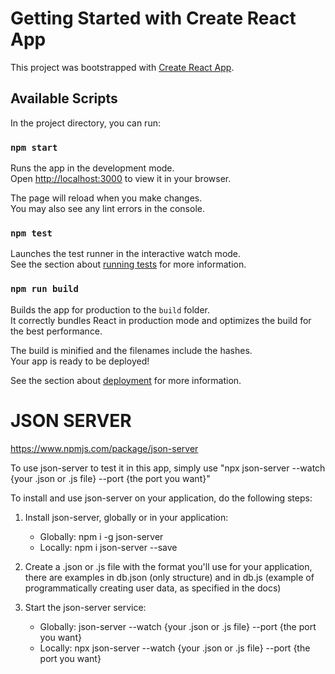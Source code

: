 # Getting Started with Create React App

This project was bootstrapped with [Create React App](https://github.com/facebook/create-react-app).

## Available Scripts

In the project directory, you can run:

### `npm start`

Runs the app in the development mode.\
Open [http://localhost:3000](http://localhost:3000) to view it in your browser.

The page will reload when you make changes.\
You may also see any lint errors in the console.

### `npm test`

Launches the test runner in the interactive watch mode.\
See the section about [running tests](https://facebook.github.io/create-react-app/docs/running-tests) for more information.

### `npm run build`

Builds the app for production to the `build` folder.\
It correctly bundles React in production mode and optimizes the build for the best performance.

The build is minified and the filenames include the hashes.\
Your app is ready to be deployed!

See the section about [deployment](https://facebook.github.io/create-react-app/docs/deployment) for more information.

# JSON SERVER

https://www.npmjs.com/package/json-server

To use json-server to test it in this app, simply use "npx json-server --watch {your .json or .js file} --port {the port you want}"

To install and use json-server on your application, do the following steps:

1. Install json-server, globally or in your application:
   - Globally: npm i -g json-server
   - Locally: npm i json-server --save

2. Create a .json or .js file with the format you'll use for your application, there are examples in db.json (only structure)
   and in db.js (example of programmatically creating user data, as specified in the docs)

3. Start the json-server service:
   - Globally: json-server --watch {your .json or .js file} --port  {the port you want}
   - Locally: npx json-server --watch {your .json or .js file} --port  {the port you want}